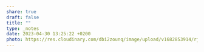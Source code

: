 ```yaml
---
share: true
draft: false
title: ""
type: _notes
date: 2023-04-30 13:25:22 +0200
photo: https://res.cloudinary.com/dbi2zounq/image/upload/v1682853914/rjznvklbt5menakrponz.jpg
---
```



